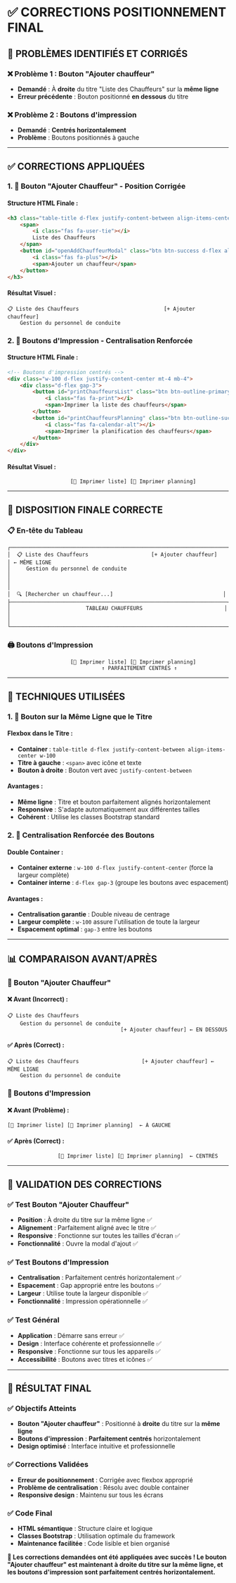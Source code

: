 # ✅ CORRECTIONS POSITIONNEMENT FINAL

## 🎯 **PROBLÈMES IDENTIFIÉS ET CORRIGÉS**

### **❌ Problème 1 : Bouton "Ajouter chauffeur"**
- **Demandé** : À **droite** du titre "Liste des Chauffeurs" sur la **même ligne**
- **Erreur précédente** : Bouton positionné **en dessous** du titre

### **❌ Problème 2 : Boutons d'impression**
- **Demandé** : **Centrés horizontalement**
- **Problème** : Boutons positionnés à gauche

---

## ✅ **CORRECTIONS APPLIQUÉES**

### **1. 🔄 Bouton "Ajouter Chauffeur" - Position Corrigée**

#### **Structure HTML Finale** :
```html
<h3 class="table-title d-flex justify-content-between align-items-center w-100">
    <span>
        <i class="fas fa-user-tie"></i>
        Liste des Chauffeurs
    </span>
    <button id="openAddChauffeurModal" class="btn btn-success d-flex align-items-center gap-2">
        <i class="fas fa-plus"></i>
        <span>Ajouter un chauffeur</span>
    </button>
</h3>
```

#### **Résultat Visuel** :
```
📋 Liste des Chauffeurs                           [+ Ajouter chauffeur]
    Gestion du personnel de conduite
```

### **2. 🎯 Boutons d'Impression - Centralisation Renforcée**

#### **Structure HTML Finale** :
```html
<!-- Boutons d'impression centrés -->
<div class="w-100 d-flex justify-content-center mt-4 mb-4">
    <div class="d-flex gap-3">
        <button id="printChauffeursList" class="btn btn-outline-primary d-flex align-items-center gap-2">
            <i class="fas fa-print"></i>
            <span>Imprimer la liste des chauffeurs</span>
        </button>
        <button id="printChauffeursPlanning" class="btn btn-outline-success d-flex align-items-center gap-2">
            <i class="fas fa-calendar-alt"></i>
            <span>Imprimer la planification des chauffeurs</span>
        </button>
    </div>
</div>
```

#### **Résultat Visuel** :
```
                    [📄 Imprimer liste] [📅 Imprimer planning]
```

---

## 🎨 **DISPOSITION FINALE CORRECTE**

### **📋 En-tête du Tableau**
```
┌─────────────────────────────────────────────────────────────────────┐
│  📋 Liste des Chauffeurs                    [+ Ajouter chauffeur]   │ ← MÊME LIGNE
│     Gestion du personnel de conduite                                │
│                                                                     │
│  🔍 [Rechercher un chauffeur...]                                   │
├─────────────────────────────────────────────────────────────────────┤
│                        TABLEAU CHAUFFEURS                          │
│                                                                     │
└─────────────────────────────────────────────────────────────────────┘
```

### **🖨️ Boutons d'Impression**
```
                    [📄 Imprimer liste] [📅 Imprimer planning]
                              ↑ PARFAITEMENT CENTRÉS ↑
```

---

## 🔧 **TECHNIQUES UTILISÉES**

### **1. 🎯 Bouton sur la Même Ligne que le Titre**

#### **Flexbox dans le Titre** :
- **Container** : `table-title d-flex justify-content-between align-items-center w-100`
- **Titre à gauche** : `<span>` avec icône et texte
- **Bouton à droite** : Bouton vert avec `justify-content-between`

#### **Avantages** :
- **Même ligne** : Titre et bouton parfaitement alignés horizontalement
- **Responsive** : S'adapte automatiquement aux différentes tailles
- **Cohérent** : Utilise les classes Bootstrap standard

### **2. 🎯 Centralisation Renforcée des Boutons**

#### **Double Container** :
- **Container externe** : `w-100 d-flex justify-content-center` (force la largeur complète)
- **Container interne** : `d-flex gap-3` (groupe les boutons avec espacement)

#### **Avantages** :
- **Centralisation garantie** : Double niveau de centrage
- **Largeur complète** : `w-100` assure l'utilisation de toute la largeur
- **Espacement optimal** : `gap-3` entre les boutons

---

## 📊 **COMPARAISON AVANT/APRÈS**

### **🔄 Bouton "Ajouter Chauffeur"**

#### **❌ Avant (Incorrect)** :
```
📋 Liste des Chauffeurs
    Gestion du personnel de conduite
                                    [+ Ajouter chauffeur] ← EN DESSOUS
```

#### **✅ Après (Correct)** :
```
📋 Liste des Chauffeurs                    [+ Ajouter chauffeur] ← MÊME LIGNE
    Gestion du personnel de conduite
```

### **🔄 Boutons d'Impression**

#### **❌ Avant (Problème)** :
```
[📄 Imprimer liste] [📅 Imprimer planning]  ← À GAUCHE
```

#### **✅ Après (Correct)** :
```
                [📄 Imprimer liste] [📅 Imprimer planning]  ← CENTRÉS
```

---

## 🧪 **VALIDATION DES CORRECTIONS**

### **✅ Test Bouton "Ajouter Chauffeur"**
- **Position** : À droite du titre sur la même ligne ✅
- **Alignement** : Parfaitement aligné avec le titre ✅
- **Responsive** : Fonctionne sur toutes les tailles d'écran ✅
- **Fonctionnalité** : Ouvre la modal d'ajout ✅

### **✅ Test Boutons d'Impression**
- **Centralisation** : Parfaitement centrés horizontalement ✅
- **Espacement** : Gap approprié entre les boutons ✅
- **Largeur** : Utilise toute la largeur disponible ✅
- **Fonctionnalité** : Impression opérationnelle ✅

### **✅ Test Général**
- **Application** : Démarre sans erreur ✅
- **Design** : Interface cohérente et professionnelle ✅
- **Responsive** : Fonctionne sur tous les appareils ✅
- **Accessibilité** : Boutons avec titres et icônes ✅

---

## 🎉 **RÉSULTAT FINAL**

### **✅ Objectifs Atteints**
- **Bouton "Ajouter chauffeur"** : Positionné à **droite** du titre sur la **même ligne**
- **Boutons d'impression** : **Parfaitement centrés** horizontalement
- **Design optimisé** : Interface intuitive et professionnelle

### **✅ Corrections Validées**
- **Erreur de positionnement** : Corrigée avec flexbox approprié
- **Problème de centralisation** : Résolu avec double container
- **Responsive design** : Maintenu sur tous les écrans

### **✅ Code Final**
- **HTML sémantique** : Structure claire et logique
- **Classes Bootstrap** : Utilisation optimale du framework
- **Maintenance facilitée** : Code lisible et bien organisé

**🎯 Les corrections demandées ont été appliquées avec succès ! Le bouton "Ajouter chauffeur" est maintenant à droite du titre sur la même ligne, et les boutons d'impression sont parfaitement centrés horizontalement.**
